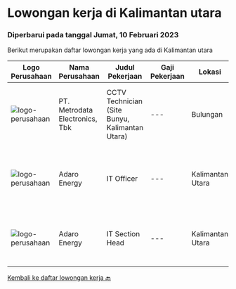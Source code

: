 
  # Lowongan kerja di Kalimantan utara

  ### Diperbarui pada tanggal Jumat, 10 Februari 2023

  Berikut merupakan daftar lowongan kerja yang ada di Kalimantan utara

  |Logo Perusahaan | Nama Perusahaan | Judul Pekerjaan | Gaji Pekerjaan | Lokasi | Deskripsi | Tanggal diunggah | Pranala |
  | -------------- | --------------- | --------------- | --------- | --------- | -------------- | ------- | ----------- |
  |![logo-perusahaan](https://image-service-cdn.seek.com.au/0d75518309b56a3cff39daa569b0ba02cc7a22f2/ee4dce1061f3f616224767ad58cb2fc751b8d2dc)|PT. Metrodata Electronics, Tbk|CCTV Technician (Site Bunyu, Kalimantan Utara)|---|Bulungan|KUALIFIKASI PERSONIL CCTV Technician Pendidikan minimal D3 Pengalaman minimal 5 tahun Memiliki Sertifikasi bekerja di Ketinggian Maksimal usia 50...|Kamis, 09 Februari 2023|https://www.jobstreet.co.id/id/job/cctv-technician-site-bunyu-kalimantan-utara-4196930?token=0~d917a86f-fd30-4d14-bad4-97d1a2ccecf0&sectionRank=1&jobId=jobstreet-id-job-4196930|
|![logo-perusahaan](https://image-service-cdn.seek.com.au/720e8b477d04fb6c14e6cb93a427df6d6d6433ec/ee4dce1061f3f616224767ad58cb2fc751b8d2dc)|Adaro Energy|IT Officer|---|Kalimantan Utara|Job Responsibilities:Responsible for coordinating, planning, and leading IT-related activities during the project, including building IT system,...|Rabu, 18 Januari 2023|https://www.jobstreet.co.id/id/job/it-officer-4188545?token=0~d917a86f-fd30-4d14-bad4-97d1a2ccecf0&sectionRank=2&jobId=jobstreet-id-job-4188545|
|![logo-perusahaan](https://image-service-cdn.seek.com.au/720e8b477d04fb6c14e6cb93a427df6d6d6433ec/ee4dce1061f3f616224767ad58cb2fc751b8d2dc)|Adaro Energy|IT Section Head|---|Kalimantan Utara|Job Responsibilities  Responsible for coordinating, planning, and leading IT-related activities during the project, including building IT system,...|Rabu, 18 Januari 2023|https://www.jobstreet.co.id/id/job/it-section-head-4188538?token=0~d917a86f-fd30-4d14-bad4-97d1a2ccecf0&sectionRank=3&jobId=jobstreet-id-job-4188538|


  [Kembali ke daftar lowongan kerja 🔙](../README.md#daftar-lowongan-kerja)
  